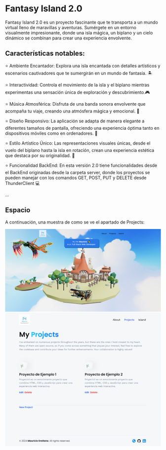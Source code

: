 
# Fantasy Island 2.0

Fantasy Island 2.0 es un proyecto fascinante que te transporta a un mundo virtual lleno de maravillas y aventuras. Sumérgete en un entorno visualmente impresionante, donde una isla mágica, un biplano y un cielo dinámico se combinan para crear una experiencia envolvente.

## Características notables:

:star: Ambiente Encantador: Explora una isla encantada con detalles artísticos y escenarios cautivadores que te sumergirán en un mundo de fantasía. 🏝️

:star: Interactividad: Controla el movimiento de la isla y el biplano mientras experimentas una sensación única de exploración y descubrimiento.🎮

:star: Música Atmosférica: Disfruta de una banda sonora envolvente que acompaña tu viaje, creando una atmósfera mágica y emocional. 🎵

:star: Diseño Responsivo: La aplicación se adapta de manera elegante a diferentes tamaños de pantalla, ofreciendo una experiencia óptima tanto en dispositivos móviles como en ordenadores. 📱

:star: Estilo Artístico Único: Las representaciones visuales únicas, desde el vuelo del biplano hasta la isla en rotación, crean una experiencia estética que destaca por su originalidad. 🎨

:star: Funcionalidad BackEnd: En esta versión 2.0 tiene funcionalidades desde el BackEnd originadas desde la carpeta server, donde los proyectos se pueden manejar con los comandos GET, POST, PUT y DELETE desde ThunderClient 💻

...

## Espacio

A continuación, una muestra de como se ve el apartado de Projects:

![3D Website](client/src/assets/images/screen.png)
![Projects](client/src/assets/images/screen2.png)


